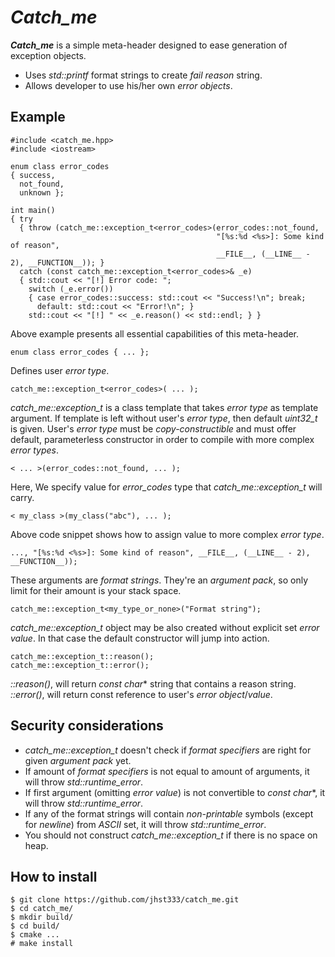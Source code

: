 *Catch_me*
==========

***Catch_me*** is a simple meta-header designed to ease generation of exception objects.

 - Uses *std::printf* format strings to create *fail reason* string.
 - Allows developer to use his/her own *error objects*.

Example
----------

```
#include <catch_me.hpp>
#include <iostream>

enum class error_codes
{ success,
  not_found,
  unknown };

int main()
{ try
  { throw (catch_me::exception_t<error_codes>(error_codes::not_found,
                                              "[%s:%d <%s>]: Some kind of reason",
                                              __FILE__, (__LINE__ - 2), __FUNCTION__)); }
  catch (const catch_me::exception_t<error_codes>& _e)
  { std::cout << "[!] Error code: ";
    switch (_e.error())
    { case error_codes::success: std::cout << "Success!\n"; break;
      default: std::cout << "Error!\n"; }
    std::cout << "[!] " << _e.reason() << std::endl; } }
```

Above example presents all essential capabilities of this meta-header.

    enum class error_codes { ... };

Defines user *error type*.

    catch_me::exception_t<error_codes>( ... );
   
*catch_me::exception_t* is a class template that takes *error type* as template argument. If template is left without user's *error type*, then default *uint32_t* is given. User's *error type* must be *copy-constructible* and must offer default, parameterless constructor in order to compile with more complex *error types*. 

    < ... >(error_codes::not_found, ... );
  
Here, We specify value for *error_codes* type that *catch_me::exception_t* will carry.

    < my_class >(my_class("abc"), ... );
  
Above code snippet shows how to assign value to more complex *error type*.

    ..., "[%s:%d <%s>]: Some kind of reason", __FILE__, (__LINE__ - 2), __FUNCTION__));
  
These arguments are *format strings*. They're an *argument pack*, so only limit for their amount is your stack space. 

    catch_me::exception_t<my_type_or_none>("Format string");

*catch_me::exception_t* object may be also created without explicit set *error value*. In that case the default constructor will jump into action.

    catch_me::exception_t::reason();
    catch_me::exception_t::error();

*::reason()*, will return *const char** string that contains a reason string.
*::error()*, will return const reference to user's *error object*/*value*.

Security considerations
----------------------

 - *catch_me::exception_t* doesn't check if *format specifiers* are right for given *argument pack* yet.
 - If amount of *format specifiers* is not equal to amount of arguments, it will throw *std::runtime_error*.
 - If first argument (omitting *error value*) is not convertible to *const char**, it will throw *std::runtime_error*.
 - If any of the format strings will contain *non-printable* symbols (except for *newline*) from *ASCII* set, it will throw *std::runtime_error*.
 - You should not construct *catch_me::exception_t* if there is no space on heap.

How to install
---------------------
```
$ git clone https://github.com/jhst333/catch_me.git
$ cd catch_me/
$ mkdir build/
$ cd build/
$ cmake ...
# make install
```
